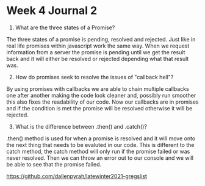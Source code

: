 # Week 4 Journal 2

1. What are the three states of a Promise?

The three states of a promise is pending, resolved and rejected. Just like in real life promises within javascript work the same way. 
When we request information from a server the promise is pending until we get the result back and it will either be resolved or rejected depending what that result was. 

2. How do promises seek to resolve the issues of "callback hell"?

By using promises with callbacks we are able to chain multiple callbacks one after another making the code look cleaner and, possibly run smoother this also fixes the readability of our code. Now our callbacks are in promises and if the condition is met the promise will be resolved otherwise it will be rejected.

3. What is the difference between .then() and .catch()?

.then() method is used for when a promise is resolved and it will move onto the next thing that needs to be evaluted in our code. This is different to the catch method, the catch method will only run if the promise failed or was never resolved. Then we can throw an error out to our console and we will be able to see that the promise failed. 


https://github.com/dallenpyrah/latewinter2021-gregslist
